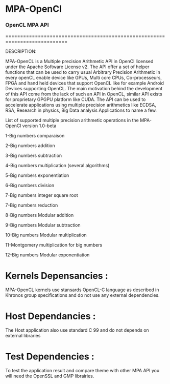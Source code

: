 # MPA-OpenCl
### OpenCL MPA API ###  
===========================================================================

DESCRIPTION:

MPA-OpenCL is a Multiple precision Arithmetic API in OpenCl licensed under the Apache Software License v2.
The API offer a set of helper functions that can be used to carry usual Arbitrary Precision Arithmetic in every openCL enable device like GPUs, Multi core CPUs, Co-processeurs, FPGA and hand held devices that support OpenCL like for example Android Devices supporting OpenCL.
The main motivation behind the development of this API come from the lack of such an API in OpenCL, similar API exists for proprietary GPGPU platform like CUDA.
The API can be used to accelerate applications using multiple precision arithmetics like ECDSA, RSA, Research in physics, Big Data analysis Applications to name a few.

List of supported multiple precision arithmetic operations in the MPA-OpenCl version 1.0-beta

 1-Big numbers comparaison 
 
 2-Big numbers addition 
 
 3-Big numbers subtraction 
 
 4-Big numbers multiplication (several algorithms)
 
 5-Big numbers exponentiation
 
 6-Big numbers division
 
 7-Big numbers integer square root
 
 7-Big numbers reduction
 
 8-Big numbers Modular addition
 
 9-Big numbers Modular subtraction 
 
10-Big numbers Modular multiplication 

11-Montgomery multiplication for big numbers

12-Big numbers Modular exponentiation

# Kernels Depensancies : 
MPA-OpenCL kernels use stansards OpenCL-C language as described in Khronos group specifications and do not use any external dependencies.

# Host Dependancies : 
The Host application also use standard C 99 and do not depends on external libraries 

# Test Dependencies : 
To test the application result and compare theme with other MPA API you will need the OpenSSL and GMP librairies.



